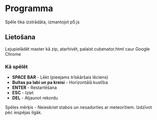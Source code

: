 # Programma
Spēle tika izstrādāta, izmantojot p5.js

## Lietošana

Lejupielādēt master kā zip, atarhivēt, palaist cubenator.html caur Google Chrome

### Kā spēlēt
- **SPACE BAR** - Lēkt (pieejams trīskāršais lēciens)
- **Bultas pa labi un pa kreisi** - Horizontālā kustība
- **ENTER** - Restartēšana
- **ESC** - Iziet
- **DEL** - Atjaunot rekordu

Spēles mērķis - Neieskriet stabos un nesadurties ar meteorītiem. Izdzīvot pēc iespējas ilgāk.
